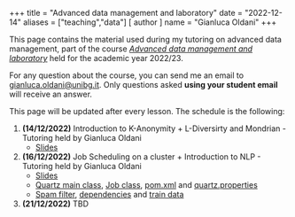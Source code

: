 +++
title = "Advanced data management and laboratory"
date = "2022-12-14"
aliases = ["teaching","data"]
[ author ]
  name = "Gianluca Oldani"
+++

This page contains the material used during my tutoring on advanced data management, part of the course [*Advanced data management and laboratory*](https://didattica-rubrica.unibg.it/ugov/degreecourse/77410) held
for the academic year 2022/23.

For any question about the course, you can send me an email to [gianluca.oldani@unibg.it](mailto:gianluca.oldani@unibg.it). Only questions
asked **using your student email** will receive an answer.

This page will be updated after every lesson. The schedule is the following:

1. **(14/12/2022)** Introduction to K-Anonymity + L-Diversirty and Mondrian - Tutoring held by 
Gianluca Oldani
   * [Slides](/slides/mondrian.pdf)
2. **(16/12/2022)** Job Scheduling on a cluster + Introduction to NLP - Tutoring held by Gianluca Oldani
   * [Slides](/slides/nlp.pdf)
   * [Quartz main class](/adm_code/main.java), [Job class](/adm_code/SimpleJob.java), [pom.xml](/adm_code/pom.xml) and [quartz.properties](/adm_code/quartz.properties)
   * [Spam filter](/adm_code/main.py), [dependencies](/adm_code/requirements.txt) and [train data](https://github.com/aditimukerjee/NLP-Bag-of-Words/blob/main/SMSSpamCollection)
3. **(21/12/2022)** TBD 
